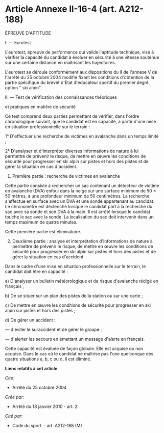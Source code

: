 # Article Annexe II-16-4 (art. A212-188)

ÉPREUVE D'APTITUDE 

I. ― Eurotest 

L'eurotest, épreuve de performance qui valide l'aptitude technique, vise à vérifier la capacité du candidat à évoluer en
sécurité à une vitesse soutenue sur une certaine distance en maîtrisant les trajectoires.

L'eurotest se déroule conformément aux dispositions du II de l'annexe V de l'arrêté du 25 octobre 2004 modifié fixant les
conditions d'obtention de la partie spécifique du brevet d'Etat d'éducateur sportif du premier degré, option " ski alpin". 

II. ― Test de vérification des connaissances théoriques

et pratiques en matière de sécurité 

Ce test comprend deux parties permettant de vérifier, dans l'ordre chronologique suivant, que le candidat est en capacité, à
partir d'une mise en situation professionnelle sur le terrain : 

1° D'effectuer une recherche de victimes en avalanche dans un temps limité ; 

2° D'analyser et d'interpréter diverses informations de nature à lui permettre de prévenir le risque, de mettre en œuvre les
conditions de sécurité pour progresser en ski alpin sur pistes et hors des pistes et de gérer la situation en cas
d'accident. 

1. Première partie : recherche de victimes en avalanche 

Cette partie consiste à rechercher un sac contenant un détecteur de victime en avalanche (DVA) enfoui dans la neige sur une
surface minimum de 50 × 50 mètres, à une profondeur minimum de 50 centimètres. La recherche s'effectue en surface avec un DVA
et une sonde appartenant au candidat. Le chronomètre est déclenché lorsque le candidat part à la recherche du sac avec sa
sonde et son DVA à la main. Il est arrêté lorsque le candidat touche le sac avec la sonde. La localisation du sac doit
intervenir dans un temps maximum de quatre minutes. 

Cette première partie est éliminatoire. 

2. Deuxième partie : analyse et interprétation d'informations de nature à permettre de prévenir le risque, de mettre en œuvre
les conditions de sécurité pour progresser en ski alpin sur pistes et hors des pistes et de gérer la situation en cas
d'accident 

Dans le cadre d'une mise en situation professionnelle sur le terrain, le candidat doit être en capacité : 

a) D'analyser un bulletin météorologique et de risque d'avalanche rédigé en français ; 

b) De se situer sur un plan des pistes de la station ou sur une carte ; 

c) De mettre en œuvre les conditions de sécurité pour progresser en ski alpin sur pistes et hors des pistes ; 

d) De gérer un accident : 

― d'éviter le suraccident et de gérer le groupe ; 

― d'alerter les secours en émettant un message d'alerte en français. 

Cette capacité est évaluée de façon globale. Elle est acquise ou non acquise. Dans le cas où le candidat ne maîtrise pas
l'une quelconque des quatre situations a, b, c ou d, il est éliminé.

**Liens relatifs à cet article**

_Cite_:

  - Arrêté du 25 octobre 2004

_Créé par_:

  - Arrêté du 18 janvier 2010 - art. 2

_Cité par_:

  - Code du sport. - art. A212-188 (M)
